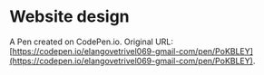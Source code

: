 # Website design

A Pen created on CodePen.io. Original URL: [https://codepen.io/elangovetrivel069-gmail-com/pen/PoKBLEY](https://codepen.io/elangovetrivel069-gmail-com/pen/PoKBLEY).



